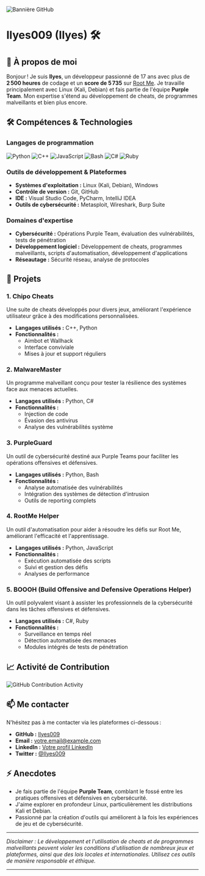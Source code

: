 ![Bannière GitHub]([https://github.com/Ilyes009/github-header-image.png](https://github.com/Ilyes009/Ilyes009/blob/main/github-header-image.png))

# Ilyes009 (Ilyes) 🛠️

## 👋 À propos de moi

Bonjour ! Je suis **Ilyes**, un développeur passionné de 17 ans avec plus de **2 500 heures** de codage et un **score de 5 735** sur [Root Me](https://www.root-me.org/). Je travaille principalement avec Linux (Kali, Debian) et fais partie de l'équipe **Purple Team**. Mon expertise s'étend au développement de cheats, de programmes malveillants et bien plus encore.

## 🛠️ Compétences & Technologies

### Langages de programmation

![Python](https://img.shields.io/badge/Python-3776AB?style=flat&logo=python&logoColor=white)
![C++](https://img.shields.io/badge/C++-00599C?style=flat&logo=c%2B%2B&logoColor=white)
![JavaScript](https://img.shields.io/badge/JavaScript-F7DF1E?style=flat&logo=javascript&logoColor=black)
![Bash](https://img.shields.io/badge/Bash-4EAA25?style=flat&logo=gnu-bash&logoColor=white)
![C#](https://img.shields.io/badge/C%23-239120?style=flat&logo=c-sharp&logoColor=white)
![Ruby](https://img.shields.io/badge/Ruby-CC342D?style=flat&logo=ruby&logoColor=white)

### Outils de développement & Plateformes

- **Systèmes d'exploitation :** Linux (Kali, Debian), Windows
- **Contrôle de version :** Git, GitHub
- **IDE :** Visual Studio Code, PyCharm, IntelliJ IDEA
- **Outils de cybersécurité :** Metasploit, Wireshark, Burp Suite

### Domaines d'expertise

- **Cybersécurité :** Opérations Purple Team, évaluation des vulnérabilités, tests de pénétration
- **Développement logiciel :** Développement de cheats, programmes malveillants, scripts d'automatisation, développement d'applications
- **Réseautage :** Sécurité réseau, analyse de protocoles

## 🚀 Projets

### 1. **Chipo Cheats**
Une suite de cheats développés pour divers jeux, améliorant l'expérience utilisateur grâce à des modifications personnalisées.

- **Langages utilisés :** C++, Python
- **Fonctionnalités :**
  - Aimbot et Wallhack
  - Interface conviviale
  - Mises à jour et support réguliers

### 2. **MalwareMaster**
Un programme malveillant conçu pour tester la résilience des systèmes face aux menaces actuelles.

- **Langages utilisés :** Python, C#
- **Fonctionnalités :**
  - Injection de code
  - Évasion des antivirus
  - Analyse des vulnérabilités système

### 3. **PurpleGuard**
Un outil de cybersécurité destiné aux Purple Teams pour faciliter les opérations offensives et défensives.

- **Langages utilisés :** Python, Bash
- **Fonctionnalités :**
  - Analyse automatisée des vulnérabilités
  - Intégration des systèmes de détection d'intrusion
  - Outils de reporting complets

### 4. **RootMe Helper**
Un outil d'automatisation pour aider à résoudre les défis sur Root Me, améliorant l'efficacité et l'apprentissage.

- **Langages utilisés :** Python, JavaScript
- **Fonctionnalités :**
  - Exécution automatisée des scripts
  - Suivi et gestion des défis
  - Analyses de performance

### 5. **BOOOH (Build Offensive and Defensive Operations Helper)**
Un outil polyvalent visant à assister les professionnels de la cybersécurité dans les tâches offensives et défensives.

- **Langages utilisés :** C#, Ruby
- **Fonctionnalités :**
  - Surveillance en temps réel
  - Détection automatisée des menaces
  - Modules intégrés de tests de pénétration

## 📈 Activité de Contribution

![GitHub Contribution Activity](https://github-readme-stats.vercel.app/api?username=Ilyes009&show_icons=true&theme=radical)

## 📫 Me contacter

N'hésitez pas à me contacter via les plateformes ci-dessous :

- **GitHub :** [Ilyes009](https://github.com/Ilyes009)
- **Email :** [votre.email@example.com](mailto:votre.email@example.com)
- **LinkedIn :** [Votre profil LinkedIn](https://www.linkedin.com/in/votreprofil/)
- **Twitter :** [@Ilyes009](https://twitter.com/Ilyes009)

## ⚡ Anecdotes

- Je fais partie de l'équipe **Purple Team**, comblant le fossé entre les pratiques offensives et défensives en cybersécurité.
- J'aime explorer en profondeur Linux, particulièrement les distributions Kali et Debian.
- Passionné par la création d'outils qui améliorent à la fois les expériences de jeu et de cybersécurité.

---

*Disclaimer : Le développement et l'utilisation de cheats et de programmes malveillants peuvent violer les conditions d'utilisation de nombreux jeux et plateformes, ainsi que des lois locales et internationales. Utilisez ces outils de manière responsable et éthique.*

---
